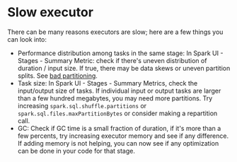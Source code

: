 # Slow executor

There can be many reasons executors are slow; here are a few things you can look into:  
  
- Performance distribution among tasks in the same stage: In Spark UI - Stages - Summary Metric: check if there's uneven distribution of duration / input size. If true, there may be data skews or uneven partition splits. See [bad partitioning](../bad_partitioning).  
- Task size: In Spark UI - Stages - Summary Metrics, check the input/output size of tasks. If individual input or output tasks are larger than a few hundred megabytes, you may need more partitions. Try increasing `spark.sql.shuffle.partitions` or `spark.sql.files.maxPartitionBytes` or consider making a repartition call.  
- GC: Check if GC time is a small fraction of duration, if it's more than a few percents, try increasing executor memory and see if any difference. If adding memory is not helping, you can now see if any optimization can be done in your code for that stage.  

